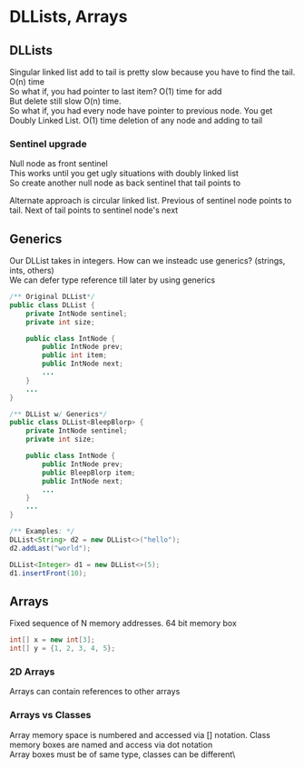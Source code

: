 # DLLists, Arrays

## DLLists
Singular linked list add to tail is pretty slow because you have to find the tail. O(n) time\
So what if, you had pointer to last item? O(1) time for add\
But delete still slow O(n) time.\
So what if, you had every node have pointer to previous node. You get Doubly Linked List. O(1) time deletion of any node and adding to tail

### Sentinel upgrade
Null node as front sentinel\
This works until you get ugly situations with doubly linked list\
So create another null node as back sentinel that tail points to

Alternate approach is circular linked list. Previous of sentinel node points to tail. Next of tail points to sentinel node's next

## Generics
Our DLList takes in integers. How can we insteadc use generics? (strings, ints, others)\
We can defer type reference till later by using generics


```java
/** Original DLList*/
public class DLList {
    private IntNode sentinel;
    private int size;

    public class IntNode {
        public IntNode prev;
        public int item;
        public IntNode next;
        ...
    }
    ...
}

```

```java
/** DLList w/ Generics*/
public class DLList<BleepBlorp> {
    private IntNode sentinel;
    private int size;

    public class IntNode {
        public IntNode prev;
        public BleepBlorp item;
        public IntNode next;
        ...
    }
    ...
}

```

```java
/** Examples: */
DLList<String> d2 = new DLList<>("hello");
d2.addLast("world");

DLList<Integer> d1 = new DLList<>(5);
d1.insertFront(10);

```


## Arrays
Fixed sequence of N memory addresses. 64 bit memory box

```java
int[] x = new int[3];
int[] y = {1, 2, 3, 4, 5};
```

### 2D Arrays
Arrays can contain references to other arrays

### Arrays vs Classes
Array memory space is numbered and accessed via [] notation. Class memory boxes are named and access via dot notation\
Array boxes must be of same type, classes can be different\
